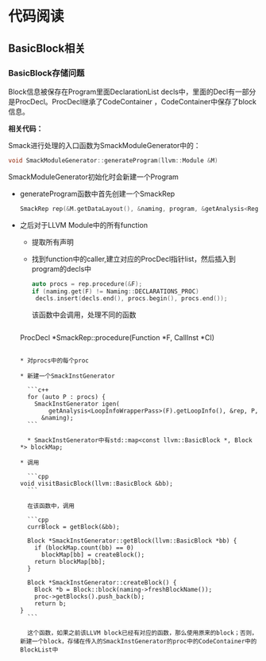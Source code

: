 # 代码阅读

## BasicBlock相关

### BasicBlock存储问题

Block信息被保存在Program里面DeclarationList decls中，里面的Decl有一部分是ProcDecl。ProcDecl继承了CodeContainer ，CodeContainer中保存了block信息。



**相关代码：**

Smack进行处理的入口函数为SmackModuleGenerator中的：

```cpp
void SmackModuleGenerator::generateProgram(llvm::Module &M) 
```

SmackModuleGenerator初始化时会新建一个Program

* generateProgram函数中首先创建一个SmackRep

  ```cpp
  SmackRep rep(&M.getDataLayout(), &naming, program, &getAnalysis<Regions>());
  ```

* 之后对于LLVM Module中的所有function

  * 提取所有声明

  * 找到function中的caller,建立对应的ProcDecl指针list，然后插入到program的decls中

    ```cpp
    auto procs = rep.procedure(&F);
    if (naming.get(F) != Naming::DECLARATIONS_PROC)
     decls.insert(decls.end(), procs.begin(), procs.end());
    ```

    该函数中会调用，处理不同的函数
  
    ```cpp
  ProcDecl *SmackRep::procedure(Function *F, CallInst *CI)
    ```

  * 对procs中的每个proc

    * 新建一个SmackInstGenerator
  
      ```c++
      for (auto P : procs) {
        SmackInstGenerator igen(
            getAnalysis<LoopInfoWrapperPass>(F).getLoopInfo(), &rep, P,
          &naming);
      ```

      * SmackInstGenerator中有std::map<const llvm::BasicBlock *, Block *> blockMap;

    * 调用
  
      ```cpp
    void visitBasicBlock(llvm::BasicBlock &bb);
      ```

      在该函数中，调用
  
      ```cpp
      currBlock = getBlock(&bb);
      
      Block *SmackInstGenerator::getBlock(llvm::BasicBlock *bb) {
        if (blockMap.count(bb) == 0)
          blockMap[bb] = createBlock();
        return blockMap[bb];
      }
      
      Block *SmackInstGenerator::createBlock() {
        Block *b = Block::block(naming->freshBlockName());
        proc->getBlocks().push_back(b);
        return b;
    }
      ```
  
      这个函数，如果之前该LLVM block已经有对应的函数，那么使用原来的block；否则，新建一个block，存储在传入的SmackInstGenerator的proc中的CodeContainer中的BlockList中
      
      

